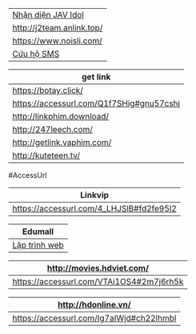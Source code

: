 |   |
|---|
[Nhận diện JAV Idol](http://jav-idol.toidicodedao.com/) |
http://j2team.anlink.top/ |
https://www.noisli.com/ |
[Cứu hộ SMS](https://www.facebook.com/C%E1%BB%A9u-H%E1%BB%99-SMS-384758608549291) |


|get link |
|---------|
https://botay.click/ |
https://accessurl.com/Q1f7SHig#gnu57cshj |
http://linkphim.download/ |
http://247leech.com/ |
http://getlink.vaphim.com/ |
http://kuteteen.tv/ |


#AccessUrl

|Linkvip|
|-------|
https://accessurl.com/4_LHJSlB#fd2fe95l2 |

|Edumall|
|-------|
[Lập trình web](https://accessurl.com/CgSaAnaD#fg7aoveig) |

|http://movies.hdviet.com/|
|-------------------------|
https://accessurl.com/VTAi1OS4#2m7j6rh5k |

|http://hdonline.vn/|
|-------------------|
https://accessurl.com/Ig7aIWjd#ch22lhmbl |

